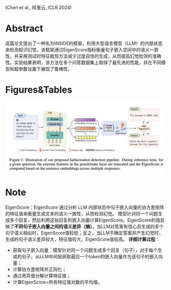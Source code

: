 (Chen et al., 阿里云, ICLR 2024)

# Abstract
这篇论文提出了一种名为INSIDE的框架，利用大型语言模型（LLM）的内部状态来检测知识幻觉。该框架通过EigenScore指标衡量句子嵌入空间中的语义一致性，并采用测试时特征裁剪方法减少过度自信的生成，从而提高幻觉检测的准确性。实验结果表明，该方法在多个问答数据集上取得了最先进的性能，并在不同模型和超参数设置下展现了鲁棒性。

# Figures&Tables
![](../attachments/Pasted%20image%2020241119162653.png)

# Note
EigenScore：EigenScore 通过分析 LLM 内部状态中句子嵌入向量的协方差矩阵的特征值来衡量生成文本的语义一致性，从而检测幻觉。
模型针对同一个问题生成多个回复，然后利用这些回复的嵌入向量计算EigenScore。EigenScore的值反映了**不同句子嵌入向量之间的语义差异（熵）**。当LLM对答案有信心且生成的多个句子语义相似时，EigenScore值较低；反之，当LLM不确定答案并产生幻觉时，生成的句子语义差异较大，特征值较大，EigenScore值较高。
**详细计算过程**：
- 获取句子嵌入向量：模型针对同一个问题生成多个回复（句子），对于每个生成的句子，从LLM中间层获取最后一个token的嵌入向量作为该句子的嵌入向量；
- 计算协方差矩阵并正则化；
- 通过奇异值分解计算特征值；
- 计算EigenScore=所有特征值对数的平均值。
